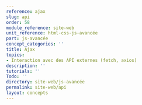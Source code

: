 ```yaml
---
reference: ajax
slug: api
order: 58
module_reference: site-web
unit_reference: html-css-js-avancée
part: js-avancée
concept_categories: ''
title: Ajax
topics:
- Interaction avec des API externes (fetch, axios)
description: ''
tutorials: ''
Todo: ''
directory: site-web/js-avancée
permalink: site-web/api
layout: concepts
---
```

